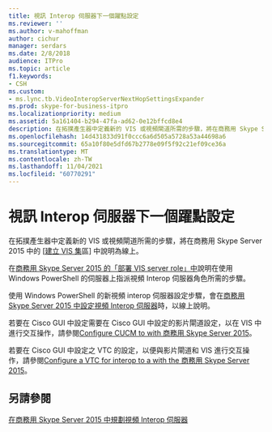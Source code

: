 ```yaml
---
title: 視訊 Interop 伺服器下一個躍點設定
ms.reviewer: ''
ms.author: v-mahoffman
author: cichur
manager: serdars
ms.date: 2/8/2018
audience: ITPro
ms.topic: article
f1.keywords:
- CSH
ms.custom:
- ms.lync.tb.VideoInteropServerNextHopSettingsExpander
ms.prod: skype-for-business-itpro
ms.localizationpriority: medium
ms.assetid: 5a161404-b294-47fa-ad62-0e12bffcd8e4
description: 在拓撲產生器中定義新的 VIS 或視頻閘道所需的步驟，將在商務用 Skype Server 2015 中的 [建立 VIS 集區] 中說明為線上。
ms.openlocfilehash: 14d431833d91f0ccc6a6d505a5728a53a44698a6
ms.sourcegitcommit: 65a10f80e5dfd67b2778e09f5f92c21ef09ce36a
ms.translationtype: MT
ms.contentlocale: zh-TW
ms.lasthandoff: 11/04/2021
ms.locfileid: "60770291"
---
```

# <a name="video-interop-server-next-hop-settings"></a>視訊 Interop 伺服器下一個躍點設定
 
在拓撲產生器中定義新的 VIS 或視頻閘道所需的步驟，將在商務用 Skype Server 2015 中的 [[建立 VIS 集](../../deploy/deploy-video-interop-server/create-a-vis-pool.md)區] 中說明為線上。
  
在[商務用 Skype Server 2015 的「部署 VIS server role」中](../../deploy/deploy-video-interop-server/deploy-the-vis-server-role.md)說明在使用 Windows PowerShell 的伺服器上指派視頻 Interop 伺服器角色所需的步驟。
  
使用 Windows PowerShell 的新視頻 interop 伺服器設定步驟，會在[商務用 Skype Server 2015 中設定視頻 Interop 伺服器](../../deploy/deploy-video-interop-server/configure-the-vis.md)時，以線上說明。
  
 若要在 Cisco GUI 中設定需要在 Cisco GUI 中設定的影片閘道設定，以在 VIS 中進行交互操作，請參閱[Configure CUCM to with 商務用 Skype Server 2015](../../deploy/deploy-video-interop-server/configure-cucm-for-interoperation.md)。
  
 若要在 Cisco GUI 中設定之 VTC 的設定，以便與影片閘道和 VIS 進行交互操作，請參閱[Configure a VTC for interop to a with the 商務用 Skype Server 2015](../../deploy/deploy-video-interop-server/configure-a-vtc-for-interoperation.md)。
  
## <a name="see-also"></a>另請參閱

[在商務用 Skype Server 2015 中規劃視頻 Interop 伺服器](../../plan-your-deployment/video-interop-server.md)
